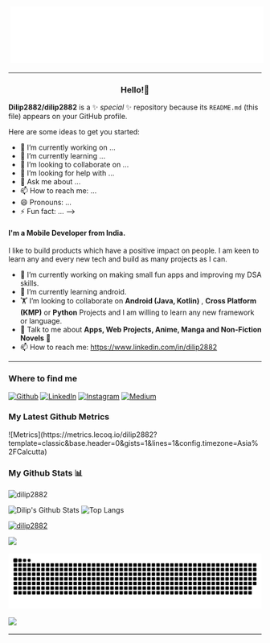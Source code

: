 <p align="center">
  <a href="#">
    <img src="svg/personal/dilip2882_intro.svg" alt="my github bintro!" style="vertical-align:top; margin:6px 4px">
  </a> 
</p>

<hr>  
<h3 align=center>Hello!👋</h3
<!--

**Dilip2882/dilip2882** is a ✨ _special_ ✨ repository because its `README.md` (this file) appears on your GitHub profile.

Here are some ideas to get you started:

- 🔭 I’m currently working on ...
- 🌱 I’m currently learning ...
- 👯 I’m looking to collaborate on ...
- 🤔 I’m looking for help with ...
- 💬 Ask me about ...
- 📫 How to reach me: ...
- 😄 Pronouns: ...
- ⚡ Fun fact: ...
  -->

#### I'm a Mobile Developer from India. 

I like to build products which have a positive impact on people. I am keen to learn any and every new tech and build as many projects as I can.

- 🔭 I’m currently working on making small fun apps and improving my DSA skills.
- 🌱 I’m currently learning android.
- 🏋️‍ I’m looking to collaborate on **Android (Java, Kotlin)** , **Cross Platform (KMP)** or **Python** Projects and I am willing to learn any new framework or language.
- 💬 Talk to me about **Apps, Web Projects, Anime, Manga and Non-Fiction Novels** 🌃
- 📫 How to reach me: https://www.linkedin.com/in/dilip2882

<hr>

<h3>Where to find me</h3>
<p><a href="https://github.com/dilip2882" target="_blank"><img alt="Github" src="https://img.shields.io/badge/GitHub-%2312100E.svg?&style=for-the-badge&logo=Github&logoColor=white" /></a> <a href="https://www.linkedin.com/in/dilip2882" target="_blank"><img alt="LinkedIn" src="https://img.shields.io/badge/linkedin-%230077B5.svg?&style=for-the-badge&logo=linkedin&logoColor=white" /></a> <a href="https://instagram.com/dilipspatel2882" target="_blank"><img alt="Instagram" src="https://img.shields.io/badge/instagram-%2312100E.svg?&style=for-the-badge&logo=instagram&logoColor=white" /></a> <a href = "https://dilip2882.medium.com/" target="_blank"><img alt="Medium" src="https://img.shields.io/badge/medium-%230077B5.svg?&style=for-the-badge&logo=medium&logoColor=white"></a>
</p>

<h3>My Latest Github Metrics</h3> 
![Metrics](https://metrics.lecoq.io/dilip2882?template=classic&base.header=0&gists=1&lines=1&config.timezone=Asia%2FCalcutta)
<br>
<!-- <i>https://metrics.lecoq.io/embed?user=dilip2882</i> -->

<h3>My Github Stats 📊</h3>
<p align="left"> <img align="center" src="https://github-readme-streak-stats.herokuapp.com/?user=dilip2882&" alt="dilip2882" />

![Dilip's Github Stats](https://github-readme-stats.vercel.app/api?username=dilip2882&count_private=true&show_icons=true&include_all_commits=true)
![Top Langs](https://github-readme-stats.vercel.app/api/top-langs/?username=dilip2882&hide=TeX&layout=compact)

<p align="left"> <a href="https://github.com/ryo-ma/github-profile-trophy"><img src="https://github-profile-trophy.vercel.app/?username=dilip2882" alt="dilip2882" /></a> </p>

![](https://komarev.com/ghpvc/?username=dilip2882&color=green&style=flat)

![snake gif](https://github.com/dilip2882/dilip2882/blob/output/github-contribution-grid-snake.svg)

<p align="left">
     <img src="https://capsule-render.vercel.app/api?type=waving&color=gradient&height=100&section=footer"/>
</p>

<hr>

<!--
## 🌐 Socials:

[![LinkedIn](https://img.shields.io/badge/LinkedIn-%230077B5.svg?logo=linkedin&logoColor=white)](https://linkedin.com/in/) [![Twitter](https://img.shields.io/badge/Twitter-%231DA1F2.svg?logo=Twitter&logoColor=white)](https://twitter.com/)
  <!--
For future use
<a href="https://www.instagram.com/hemant.gz/">
  <img align="left" alt="Instagram" width="22px" src="https://cdn.jsdelivr.net/npm/simple-icons@v3/icons/instagram.svg" />
</a>
<a href="https://leetcode.com//">
  <img align="left" alt="Leetcode" width="22px" src="https://cdn.jsdelivr.net/npm/simple-icons@v3/icons/leetcode.svg" />
</a>

## Languages and tools ⚙️

![Java](https://img.shields.io/badge/html5-%23E34F26.svg?style=for-the-badge&logo=java&logoColor=white) ![HTML5](https://img.shields.io/badge/html5-%23E34F26.svg?style=for-the-badge&logo=html5&logoColor=white) ![CSS3](https://img.shields.io/badge/css3-%231572B6.svg?style=for-the-badge&logo=css3&logoColor=white) ![JavaScript](https://img.shields.io/badge/javascript-%23323330.svg?style=for-the-badge&logo=javascript&logoColor=%23F7DF1E) ![React](https://img.shields.io/badge/react-%2320232a.svg?style=for-the-badge&logo=react&logoColor=%2361DAFB) ![Bootstrap](https://img.shields.io/badge/bootstrap-%238511FA.svg?style=for-the-badge&logo=bootstrap&logoColor=white) ![Figma](https://img.shields.io/badge/figma-%23F24E1E.svg?style=for-the-badge&logo=figma&logoColor=white) ![Vercel](https://img.shields.io/badge/vercel-%23000000.svg?style=for-the-badge&logo=vercel&logoColor=white)

-->
